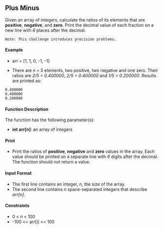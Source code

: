 ## Plus Minus

Given an array of integers, calculate the ratios of its elements that are **positive**, **negative**, and **zero**. Print the decimal value of each fraction on a new line with _6_ places after the decimal.

```
Note: This challenge introduces precision problems.
```

#### Example

- arr = [1, 1, 0, -1, -1]

- There are _n = 5_ elements, two positive, two negative and one zero. Their ratios are _2/5 = 0.400000_, _2/5 = 0.400000_ and _1/5 = 0.200000_. Results are printed as:

```
0.400000
0.400000
0.200000
```

#### Function Description

The function has the following parameter(s):

- **int arr[n]**: an array of integers

#### Print

- Print the ratios of **positive**, **negative** and **zero** values in the array. Each value should be printed on a separate line with _6_ digits after the decimal. The function should not return a value.

#### Input Format

- The first line contains an integer, _n_, the size of the array.
- The second line contains _n_ space-separated integers that describe _arr[n]_.

#### Constraints

- 0 < n < 100
- -100 <= arr[i] <= 100
